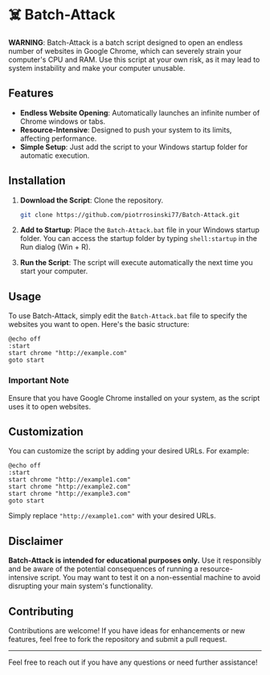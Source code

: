 # ☠️ Batch-Attack

**WARNING**:  Batch-Attack is a batch script designed to open an endless number of websites in Google Chrome, which can severely strain your computer's CPU and RAM. Use this script at your own risk, as it may lead to system instability and make your computer unusable.

## Features

- **Endless Website Opening**: Automatically launches an infinite number of Chrome windows or tabs.
- **Resource-Intensive**: Designed to push your system to its limits, affecting performance.
- **Simple Setup**: Just add the script to your Windows startup folder for automatic execution.

## Installation

1. **Download the Script**: Clone the repository.

   ```bash
   git clone https://github.com/piotrrosinski77/Batch-Attack.git
   ```

2. **Add to Startup**: Place the `Batch-Attack.bat` file in your Windows startup folder. You can access the startup folder by typing `shell:startup` in the Run dialog (Win + R).

3. **Run the Script**: The script will execute automatically the next time you start your computer.

## Usage

To use Batch-Attack, simply edit the `Batch-Attack.bat` file to specify the websites you want to open. Here's the basic structure:

```batch
@echo off
:start
start chrome "http://example.com"
goto start
```

### Important Note
Ensure that you have Google Chrome installed on your system, as the script uses it to open websites.

## Customization

You can customize the script by adding your desired URLs. For example:

```batch
@echo off
:start
start chrome "http://example1.com"
start chrome "http://example2.com"
start chrome "http://example3.com"
goto start
```

Simply replace `"http://example1.com"` with your desired URLs.

## Disclaimer

**Batch-Attack is intended for educational purposes only.** Use it responsibly and be aware of the potential consequences of running a resource-intensive script. You may want to test it on a non-essential machine to avoid disrupting your main system's functionality.

## Contributing

Contributions are welcome! If you have ideas for enhancements or new features, feel free to fork the repository and submit a pull request.

---

Feel free to reach out if you have any questions or need further assistance!
